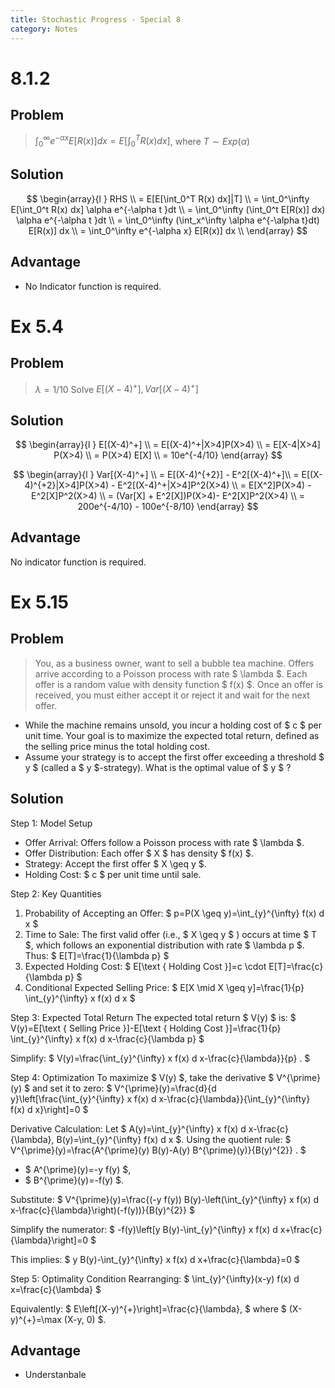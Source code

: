 ```yaml
---
title: Stochastic Progress - Special 8
category: Notes
---
```


# 8.1.2

## Problem

> $\int_{0}^{\infty} e^{-\alpha x} E[R(x)] d x=E\left[\int_{0}^{T} R(x) d x\right]$, where $T\sim Exp(\alpha)$ 

## Solution 

$$
\begin{array}{l }
RHS \\ 
= E[E[\int_0^T R(x) dx]|T] \\ 
= \int_0^\infty E[\int_0^t R(x) dx] \alpha e^{-\alpha t }dt \\ 
= \int_0^\infty (\int_0^t E[R(x)] dx) \alpha e^{-\alpha t }dt \\ 
= \int_0^\infty (\int_x^\infty \alpha e^{-\alpha t}dt) E[R(x)] dx \\ 
= \int_0^\infty e^{-\alpha x} E[R(x)] dx \\ 
\end{array}
$$

## Advantage

- No Indicator function is required.


# Ex 5.4

## Problem

> $\lambda =  1/10$ Solve $E[(X-4)^+], Var[(X-4)^+]$

## Solution 

$$
\begin{array}{l }
E[(X-4)^+] \\ 
= E[(X-4)^+|X>4]P(X>4) \\  
= E[X-4|X>4] P(X>4) \\ 
= P(X>4) E[X] \\ 
= 10e^{-4/10}
\end{array}
$$

$$
\begin{array}{l }
Var[(X-4)^+] \\ 
= E[(X-4)^{+2}] - E^2[(X-4)^+]\\ 
= E[(X-4)^{+2}|X>4]P(X>4) - E^2[(X-4)^+|X>4]P^2(X>4) \\ 
= E[X^2]P(X>4) - E^2[X]P^2(X>4) \\ 
= (Var[X] + E^2[X])P(X>4)- E^2[X]P^2(X>4) \\
= 200e^{-4/10} - 100e^{-8/10}
\end{array}
$$

## Advantage

No indicator function is required.

# Ex 5.15

## Problem 

> You, as a business owner, want to sell a bubble tea machine. Offers arrive according to a Poisson process with rate $ \lambda $. Each offer is a random value with density function $ f(x) $. Once an offer is received, you must either accept it or reject it and wait for the next offer.
- While the machine remains unsold, you incur a holding cost of $ c $ per unit time. Your goal is to maximize the expected total return, defined as the selling price minus the total holding cost.
- Assume your strategy is to accept the first offer exceeding a threshold $ y $ (called a $ y $-strategy). What is the optimal value of $ y $ ?

## Solution 

Step 1: Model Setup
- Offer Arrival: Offers follow a Poisson process with rate $ \lambda $.
- Offer Distribution: Each offer $ X $ has density $ f(x) $.
- Strategy: Accept the first offer $ X \geq y $.
- Holding Cost: $ c $ per unit time until sale.

Step 2: Key Quantities
1. Probability of Accepting an Offer:
$
p=P(X \geq y)=\int_{y}^{\infty} f(x) d x
$
2. Time to Sale: The first valid offer (i.e., $ X \geq y $ ) occurs at time $ T $, which follows an exponential distribution with rate $ \lambda p $. Thus:
$
E[T]=\frac{1}{\lambda p}
$
3. Expected Holding Cost:
$
E[\text { Holding Cost }]=c \cdot E[T]=\frac{c}{\lambda p}
$
4. Conditional Expected Selling Price:
$
E[X \mid X \geq y]=\frac{1}{p} \int_{y}^{\infty} x f(x) d x
$

Step 3: Expected Total Return
The expected total return $ V(y) $ is:
$
V(y)=E[\text { Selling Price }]-E[\text { Holding Cost }]=\frac{1}{p} \int_{y}^{\infty} x f(x) d x-\frac{c}{\lambda p}
$

Simplify:
$
V(y)=\frac{\int_{y}^{\infty} x f(x) d x-\frac{c}{\lambda}}{p} .
$

Step 4: Optimization
To maximize $ V(y) $, take the derivative $ V^{\prime}(y) $ and set it to zero:
$
V^{\prime}(y)=\frac{d}{d y}\left[\frac{\int_{y}^{\infty} x f(x) d x-\frac{c}{\lambda}}{\int_{y}^{\infty} f(x) d x}\right]=0
$

Derivative Calculation:
Let $ A(y)=\int_{y}^{\infty} x f(x) d x-\frac{c}{\lambda}, B(y)=\int_{y}^{\infty} f(x) d x $.
Using the quotient rule:
$
V^{\prime}(y)=\frac{A^{\prime}(y) B(y)-A(y) B^{\prime}(y)}{B(y)^{2}} .
$
- $ A^{\prime}(y)=-y f(y) $,
- $ B^{\prime}(y)=-f(y) $.

Substitute:
$
V^{\prime}(y)=\frac{(-y f(y)) B(y)-\left(\int_{y}^{\infty} x f(x) d x-\frac{c}{\lambda}\right)(-f(y))}{B(y)^{2}}
$

Simplify the numerator:
$
-f(y)\left[y B(y)-\int_{y}^{\infty} x f(x) d x+\frac{c}{\lambda}\right]=0
$

This implies:
$
y B(y)-\int_{y}^{\infty} x f(x) d x+\frac{c}{\lambda}=0
$

Step 5: Optimality Condition
Rearranging:
$
\int_{y}^{\infty}(x-y) f(x) d x=\frac{c}{\lambda}
$

Equivalently:
$
E\left[(X-y)^{+}\right]=\frac{c}{\lambda},
$
where $ (X-y)^{+}=\max (X-y, 0) $.

## Advantage

- Understanbale




